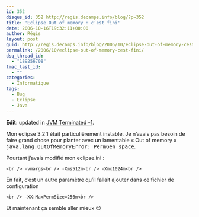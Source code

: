 ```yaml
---
id: 352
disqus_id: 352 http://regis.decamps.info/blog/?p=352
title: 'Eclipse Out of memory : c’est fini'
date: 2006-10-16T19:32:11+00:00
author: Régis
layout: post
guid: http://regis.decamps.info/blog/2006/10/eclipse-out-of-memory-cest-fini/
permalink: /2006/10/eclipse-out-of-memory-cest-fini/
dsq_thread_id:
  - "189256708"
tmac_last_id:
  - ""
categories:
  - Informatique
tags:
  - Bug
  - Eclipse
  - Java
---
```

**Edit**: updated in [JVM Terminated -1](http://regis.decamps.info/blog/2008/08/eclipse-jvm-terminated/).

Mon eclipse 3.2.1 était particulièrement instable. Je n’avais pas besoin de faire grand chose pour planter avec un lamentable « Out of memory » <tt>java.lang.OutOfMemoryError: PermGen space</tt>.

Pourtant j’avais modifié mon eclipse.ini :
  
`<br />
-vmargs<br />
-Xms512m<br />
-Xmx1024m<br />
` 

En fait, c’est un autre paramètre qu’il fallait ajouter dans ce fichier de configuration
  
`<br />
-XX:MaxPermSize=256m<br />
` 

Et maintenant ça semble aller mieux 😉
